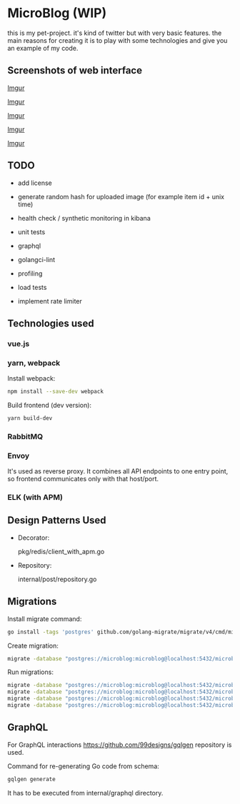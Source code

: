 # MicroBlog (WIP)

this is my pet-project. it's kind of twitter but with very basic features. the main reasons for creating it is to play with some technologies and give you an example of my code.

## Screenshots of web interface

[Imgur](https://i.imgur.com/xFSYloD.png)

[Imgur](https://i.imgur.com/KZKJ10p.png)

[Imgur](https://i.imgur.com/ZGKCoxp.png)

[Imgur](https://i.imgur.com/dUhhp1K.png)

[Imgur](https://i.imgur.com/QLYZQZu.png)

## TODO

- add license

- generate random hash for uploaded image (for example item id + unix time)

- health check / synthetic monitoring in kibana

- unit tests

- graphql

- golangci-lint

- profiling

- load tests

- implement rate limiter

## Technologies used

### vue.js

### yarn, webpack

Install webpack:
```bash
npm install --save-dev webpack
```

Build frontend (dev version):
```bash
yarn build-dev
```

### RabbitMQ

### Envoy

It's used as reverse proxy. It combines all API endpoints to one entry point, so frontend communicates only with that host/port.

### ELK (with APM)

## Design Patterns Used

- Decorator:

    pkg/redis/client_with_apm.go

- Repository:

  internal/post/repository.go


## Migrations

Install migrate command:

```bash
go install -tags 'postgres' github.com/golang-migrate/migrate/v4/cmd/migrate@latest
```

Create migration:

```bash
migrate -database "postgres://microblog:microblog@localhost:5432/microblog_user?sslmode=disable" -path . create -seq -ext sql add_name_column
```

Run migrations:

```bash
migrate -database "postgres://microblog:microblog@localhost:5432/microblog_auth?sslmode=disable" -path build/migrations/auth up
migrate -database "postgres://microblog:microblog@localhost:5432/microblog_post?sslmode=disable" -path build/migrations/post up
migrate -database "postgres://microblog:microblog@localhost:5432/microblog_registration?sslmode=disable" -path build/migrations/registration up
migrate -database "postgres://microblog:microblog@localhost:5432/microblog_user?sslmode=disable" -path build/migrations/user up
```

## GraphQL

For GraphQL interactions https://github.com/99designs/gqlgen repository is used.

Command for re-generating Go code from schema:

```bash
gqlgen generate
```

It has to be executed from internal/graphql directory.
